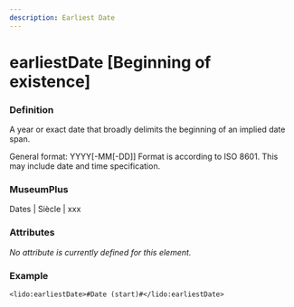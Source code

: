 ```yaml
---
description: Earliest Date
---
```


# earliestDate \[Beginning of existence\]

### Definition

A year or exact date that broadly delimits the beginning of an implied date span.

General format: YYYY\[-MM\[-DD\]\] Format is according to ISO 8601. This may include date and time specification.

### MuseumPlus

Dates \| Siècle \| xxx

### Attributes

_No attribute is currently defined for this element._

### Example

```text
<lido:earliestDate>#Date (start)#</lido:earliestDate>
```

